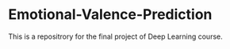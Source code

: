 # Emotional-Valence-Prediction
This is a repositrory for the final project of Deep Learning course.
